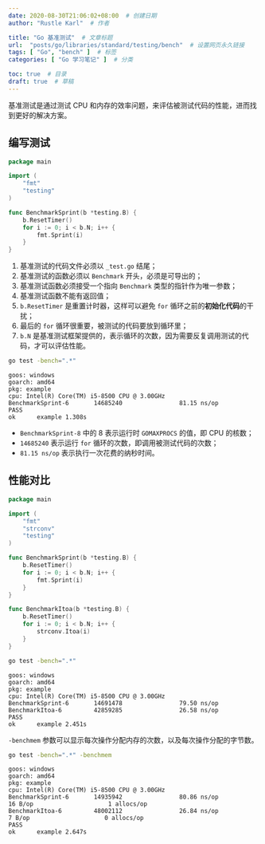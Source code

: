 ```yaml
---
date: 2020-08-30T21:06:02+08:00  # 创建日期
author: "Rustle Karl"  # 作者

title: "Go 基准测试"  # 文章标题
url:  "posts/go/libraries/standard/testing/bench"  # 设置网页永久链接
tags: [ "Go", "bench" ]  # 标签
categories: [ "Go 学习笔记" ]  # 分类

toc: true  # 目录
draft: true  # 草稿
---
```


基准测试是通过测试 CPU 和内存的效率问题，来评估被测试代码的性能，进而找到更好的解决方案。

## 编写测试

```go
package main

import (
	"fmt"
	"testing"
)

func BenchmarkSprint(b *testing.B) {
	b.ResetTimer()
	for i := 0; i < b.N; i++ {
		fmt.Sprint(i)
	}
}
```

1. 基准测试的代码文件必须以 `_test.go` 结尾；
2. 基准测试的函数必须以 `Benchmark` 开头，必须是可导出的；
3. 基准测试函数必须接受一个指向 `Benchmark` 类型的指针作为唯一参数；
4. 基准测试函数不能有返回值；
5. `b.ResetTimer` 是重置计时器，这样可以避免 `for` 循环之前的**初始化代码**的干扰；
6. 最后的 `for` 循环很重要，被测试的代码要放到循环里；
7. `b.N` 是基准测试框架提供的，表示循环的次数，因为需要反复调用测试的代码，才可以评估性能。

```bash
go test -bench=".*"
```

```
goos: windows
goarch: amd64
pkg: example
cpu: Intel(R) Core(TM) i5-8500 CPU @ 3.00GHz
BenchmarkSprint-6       14685240                81.15 ns/op
PASS
ok      example 1.308s
```

- `BenchmarkSprint-8` 中的 8 表示运行时 `GOMAXPROCS` 的值，即 CPU 的核数；
- `14685240` 表示运行 `for` 循环的次数，即调用被测试代码的次数；
- `81.15 ns/op` 表示执行一次花费的纳秒时间。

## 性能对比

```go
package main

import (
	"fmt"
	"strconv"
	"testing"
)

func BenchmarkSprint(b *testing.B) {
	b.ResetTimer()
	for i := 0; i < b.N; i++ {
		fmt.Sprint(i)
	}
}

func BenchmarkItoa(b *testing.B) {
	b.ResetTimer()
	for i := 0; i < b.N; i++ {
		strconv.Itoa(i)
	}
}
```

```bash
go test -bench=".*"
```

```
goos: windows
goarch: amd64
pkg: example
cpu: Intel(R) Core(TM) i5-8500 CPU @ 3.00GHz
BenchmarkSprint-6       14691478                79.50 ns/op
BenchmarkItoa-6         42859285                26.58 ns/op
PASS
ok      example 2.451s
```

`-benchmem` 参数可以显示每次操作分配内存的次数，以及每次操作分配的字节数。

```bash
go test -bench=".*" -benchmem
```

```
goos: windows
goarch: amd64
pkg: example
cpu: Intel(R) Core(TM) i5-8500 CPU @ 3.00GHz
BenchmarkSprint-6       14935942                80.86 ns/op           16 B/op                     1 allocs/op
BenchmarkItoa-6         48002112                26.84 ns/op            7 B/op                     0 allocs/op
PASS
ok      example 2.647s
```

```go

```
